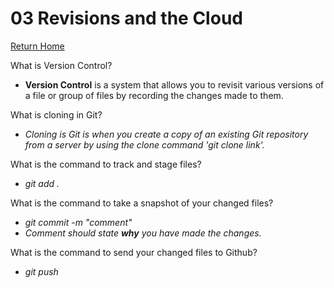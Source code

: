 # 03 Revisions and the Cloud

[Return Home](https://rachaelh25.github.io/reading-notes/)

What is Version Control?  

- **Version Control** is a system that allows you to revisit various versions of a file or group of files by recording the changes made to them.  

What is cloning in Git?  

- *Cloning is Git is when you create a copy of an existing Git repository from a server by using the clone command 'git clone link'.*  

What is the command to track and stage files?

- *git add .*  

What is the command to take a snapshot of your changed files?  

- *git commit -m "comment"*
- *Comment should state **why** you have made the changes.*  

What is the command to send your changed files to Github?  

- *git push*
